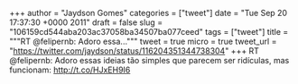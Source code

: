
+++
author = "Jaydson Gomes"
categories = ["tweet"]
date = "Tue Sep 20 17:37:30 +0000 2011"
draft = false
slug = "106159cd544aba203ac37058ba34507ba077ceed"
tags = ["tweet"]
title = """RT @felipernb: Adoro essa..."""
tweet = true
micro = true
tweet_url = "https://twitter.com/jaydson/status/116204351344738304"
+++
RT @felipernb: Adoro essas ideias tão simples que parecem ser ridículas, mas funcionam: http://t.co/HJxEH9I6
